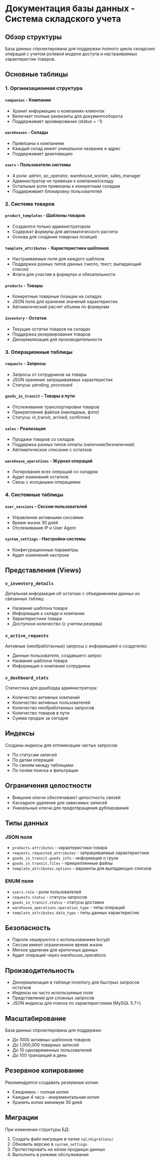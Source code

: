 # Документация базы данных - Система складского учета

## Обзор структуры

База данных спроектирована для поддержки полного цикла складских операций с учетом ролевой модели доступа и настраиваемых характеристик товаров.

## Основные таблицы

### 1. Организационная структура

#### `companies` - Компании
- Хранит информацию о компаниях-клиентах
- Включает полные реквизиты для документооборота
- Поддерживает архивирование (status = -1)

#### `warehouses` - Склады
- Привязаны к компаниям
- Каждый склад имеет уникальное название и адрес
- Поддерживает деактивацию

#### `users` - Пользователи системы
- 4 роли: admin, pc_operator, warehouse_worker, sales_manager
- Администратор не привязан к компании/складу
- Остальные роли привязаны к конкретным складам
- Поддерживает блокировку пользователей

### 2. Система товаров

#### `product_templates` - Шаблоны товаров
- Создаются только администратором
- Содержат формулы для автоматического расчета
- Основа для создания товарных позиций

#### `template_attributes` - Характеристики шаблонов
- Настраиваемые поля для каждого шаблона
- Поддержка разных типов данных (число, текст, выпадающий список)
- Флаги для участия в формулах и обязательности

#### `products` - Товары
- Конкретные товарные позиции на складах
- JSON поле для хранения значений характеристик
- Автоматический расчет объема по формулам

#### `inventory` - Остатки
- Текущие остатки товаров на складах
- Поддержка резервирования товаров
- Денормализация для производительности

### 3. Операционные таблицы

#### `requests` - Запросы
- Запросы от сотрудников на товары
- JSON хранение запрашиваемых характеристик
- Статусы: pending, processed

#### `goods_in_transit` - Товары в пути
- Отслеживание транспортировки товаров
- Прикрепление файлов (накладные, фото)
- Статусы: in_transit, arrived, confirmed

#### `sales` - Реализация
- Продажи товаров со складов
- Поддержка разных типов оплаты (наличная/безналичная)
- Автоматическое списание с остатков

#### `warehouse_operations` - Журнал операций
- Логирование всех операций со складом
- Аудит изменений остатков
- Связь с исходными операциями

### 4. Системные таблицы

#### `user_sessions` - Сессии пользователей
- Управление активными сессиями
- Время жизни 30 дней
- Отслеживание IP и User Agent

#### `system_settings` - Настройки системы
- Конфигурационные параметры
- Аудит изменений настроек

## Представления (Views)

### `v_inventory_details`
Детальная информация об остатках с объединением данных из связанных таблиц:
- Название шаблона товара
- Информация о складе и компании
- Характеристики товара
- Доступное количество (с учетом резерва)

### `v_active_requests`
Активные (необработанные) запросы с информацией о создателях:
- Данные пользователя, создавшего запрос
- Название шаблона товара
- Информация о компании сотрудника

### `v_dashboard_stats`
Статистика для дашборда администратора:
- Количество активных компаний
- Количество активных пользователей
- Количество необработанных запросов
- Количество товаров в пути
- Сумма продаж за сегодня

## Индексы

Созданы индексы для оптимизации частых запросов:
- По статусам записей
- По датам операций
- По связям между таблицами
- По полям поиска и фильтрации

## Ограничения целостности

- Внешние ключи обеспечивают целостность связей
- Каскадное удаление для зависимых записей
- Уникальные ключи для предотвращения дублирования

## Типы данных

### JSON поля
- `products.attributes` - характеристики товара
- `requests.requested_attributes` - запрашиваемые характеристики
- `goods_in_transit.goods_info` - информация о грузе
- `goods_in_transit.files` - прикрепленные файлы
- `template_attributes.options` - варианты для выпадающих списков

### ENUM поля
- `users.role` - роли пользователей
- `requests.status` - статусы запросов
- `goods_in_transit.status` - статусы доставки
- `warehouse_operations.operation_type` - типы операций
- `template_attributes.data_type` - типы данных характеристик

## Безопасность

- Пароли хешируются с использованием bcrypt
- Сессии имеют ограниченное время жизни
- Мягкое удаление для критичных данных
- Аудит операций через warehouse_operations

## Производительность

- Денормализация в таблице inventory для быстрых запросов остатков
- Индексы на часто используемые поля
- Представления для сложных запросов
- JSON индексы для поиска по характеристикам (MySQL 5.7+)

## Масштабирование

База данных спроектирована для поддержки:
- До 1000 активных шаблонов товаров
- До 1,000,000 товарных записей
- До 10 одновременных пользователей
- До 100 транзакций в день

## Резервное копирование

Рекомендуется создавать резервные копии:
- Ежедневно - полная копия
- Каждые 4 часа - инкрементальная копия
- Хранить копии минимум 30 дней

## Миграции

При изменении структуры БД:
1. Создать файл миграции в папке `sql/migrations/`
2. Обновить версию в `system_settings`
3. Протестировать на копии продакшн данных
4. Выполнить в режиме обслуживания